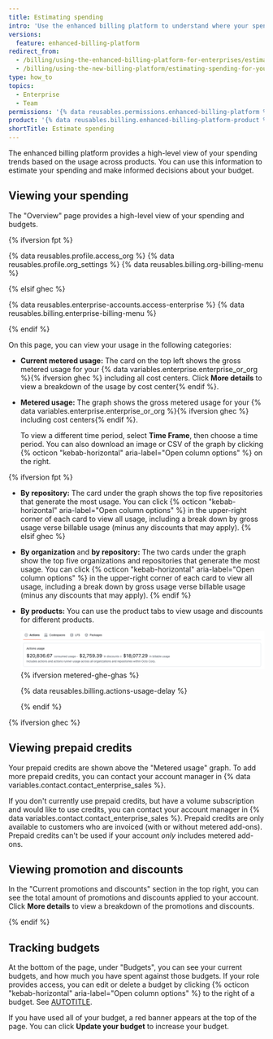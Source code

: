 ```yaml
---
title: Estimating spending
intro: 'Use the enhanced billing platform to understand where your spending is trending based on the usage across products.'
versions:
  feature: enhanced-billing-platform
redirect_from:
  - /billing/using-the-enhanced-billing-platform-for-enterprises/estimating-spending-for-your-enterprise
  - /billing/using-the-new-billing-platform/estimating-spending-for-your-enterprise
type: how_to
topics:
  - Enterprise
  - Team
permissions: '{% data reusables.permissions.enhanced-billing-platform %}'
product: '{% data reusables.billing.enhanced-billing-platform-product %}'
shortTitle: Estimate spending
---
```


The enhanced billing platform provides a high-level view of your spending trends based on the usage across products. You can use this information to estimate your spending and make informed decisions about your budget.

## Viewing your spending

The "Overview" page provides a high-level view of your spending and budgets.

{% ifversion fpt %}

{% data reusables.profile.access_org %}
{% data reusables.profile.org_settings %}
{% data reusables.billing.org-billing-menu %}

{% elsif ghec %}

{% data reusables.enterprise-accounts.access-enterprise %}
{% data reusables.billing.enterprise-billing-menu %}

{% endif %}

On this page, you can view your usage in the following categories:

* **Current metered usage:** The card on the top left shows the gross metered usage for your {% data variables.enterprise.enterprise_or_org %}{% ifversion ghec %} including all cost centers. Click **More details** to view a breakdown of the usage by cost center{% endif %}.
* **Metered usage:** The graph shows the gross metered usage for your {% data variables.enterprise.enterprise_or_org %}{% ifversion ghec %} including cost centers{% endif %}.

   To view a different time period, select **Time Frame**, then choose a time period. You can also download an image or CSV of the graph by clicking {% octicon "kebab-horizontal" aria-label="Open column options" %} on the right.

{% ifversion fpt %}
* **By repository:** The card under the graph shows the top five repositories that generate the most usage. You can click {% octicon "kebab-horizontal" aria-label="Open column options" %} in the upper-right corner of each card to view all usage, including a break down by gross usage verse billable usage (minus any discounts that may apply).
{% elsif ghec %}
* **By organization** and **by repository:** The two cards under the graph show the top five organizations and repositories that generate the most usage. You can click {% octicon "kebab-horizontal" aria-label="Open column options" %} in the upper-right corner of each card to view all usage, including a break down by gross usage verse billable usage (minus any discounts that may apply).
{% endif %}
* **By products:** You can use the product tabs to view usage and discounts for different products.

    ![Screenshot of the product tabs section of the overview page.](/assets/images/help/billing/enhanced-billing-platform-products-tabs.png){% ifversion metered-ghe-ghas %}

   {% data reusables.billing.actions-usage-delay %}

   {% endif %}

{% ifversion ghec %}

## Viewing prepaid credits

Your prepaid credits are shown above the "Metered usage" graph. To add more prepaid credits, you can contact your account manager in {% data variables.contact.contact_enterprise_sales %}.

If you don't currently use prepaid credits, but have a volume subscription and would like to use credits, you can contact your account manager in {% data variables.contact.contact_enterprise_sales %}. Prepaid credits are only available to customers who are invoiced (with or without metered add-ons). Prepaid credits can't be used if your account _only_ includes metered add-ons.

## Viewing promotion and discounts

In the "Current promotions and discounts" section in the top right, you can see the total amount of promotions and discounts applied to your account. Click **More details** to view a breakdown of the promotions and discounts.

{% endif %}

## Tracking budgets

At the bottom of the page, under "Budgets", you can see your current budgets, and how much you have spent against those budgets. If your role provides access, you can edit or delete a budget by clicking {% octicon "kebab-horizontal" aria-label="Open column options" %} to the right of a budget. See [AUTOTITLE](/billing/using-the-new-billing-platform/roles-for-the-new-billing-platform).

If you have used all of your budget, a red banner appears at the top of the page. You can click **Update your budget** to increase your budget.
